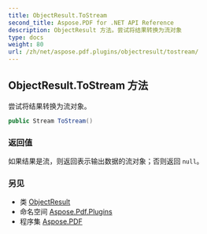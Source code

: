 ```yaml
---
title: ObjectResult.ToStream
second_title: Aspose.PDF for .NET API Reference
description: ObjectResult 方法。尝试将结果转换为流对象
type: docs
weight: 80
url: /zh/net/aspose.pdf.plugins/objectresult/tostream/
---
```

## ObjectResult.ToStream 方法

尝试将结果转换为流对象。

```csharp
public Stream ToStream()
```

### 返回值

如果结果是流，则返回表示输出数据的流对象；否则返回 `null`。

### 另见

* 类 [ObjectResult](../)
* 命名空间 [Aspose.Pdf.Plugins](../../../aspose.pdf.plugins/)
* 程序集 [Aspose.PDF](../../../)